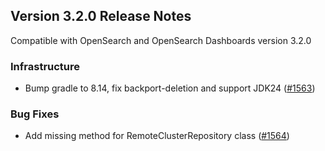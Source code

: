 ## Version 3.2.0 Release Notes

Compatible with OpenSearch and OpenSearch Dashboards version 3.2.0

### Infrastructure
* Bump gradle to 8.14, fix backport-deletion and support JDK24 ([#1563](https://github.com/opensearch-project/cross-cluster-replication/pull/1563))

### Bug Fixes
* Add missing method for RemoteClusterRepository class ([#1564](https://github.com/opensearch-project/cross-cluster-replication/pull/1564))